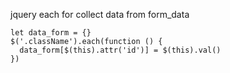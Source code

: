 jquery each for collect data from form_data

```
let data_form = {}
$('.className').each(function () {
  data_form[$(this).attr('id')] = $(this).val()
})
```

